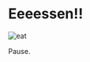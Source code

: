 # Eeeessen!!

![eat](http://49.media.tumblr.com/tumblr_makatnviag1rge950o1_500.gif)

<notes>
Pause.
</notes>

